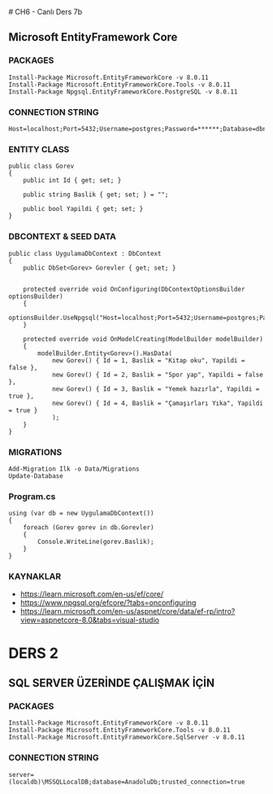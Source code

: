 ﻿﻿# CH6 - Canlı Ders 7b

## Microsoft EntityFramework Core

### PACKAGES
```
Install-Package Microsoft.EntityFrameworkCore -v 8.0.11
Install-Package Microsoft.EntityFrameworkCore.Tools -v 8.0.11
Install-Package Npgsql.EntityFrameworkCore.PostgreSQL -v 8.0.11
```

### CONNECTION STRING
```
Host=localhost;Port=5432;Username=postgres;Password=******;Database=dbname
```

### ENTITY CLASS
```
public class Gorev
{
    public int Id { get; set; }

    public string Baslik { get; set; } = "";

    public bool Yapildi { get; set; }
}
```

### DBCONTEXT & SEED DATA
```
public class UygulamaDbContext : DbContext
{
    public DbSet<Gorev> Gorevler { get; set; }


    protected override void OnConfiguring(DbContextOptionsBuilder optionsBuilder)
    {
        optionsBuilder.UseNpgsql("Host=localhost;Port=5432;Username=postgres;Password=******;Database=dbname");
    }

    protected override void OnModelCreating(ModelBuilder modelBuilder)
    {
        modelBuilder.Entity<Gorev>().HasData(
            new Gorev() { Id = 1, Baslik = "Kitap oku", Yapildi = false },
            new Gorev() { Id = 2, Baslik = "Spor yap", Yapildi = false },
            new Gorev() { Id = 3, Baslik = "Yemek hazırla", Yapildi = true },
            new Gorev() { Id = 4, Baslik = "Çamaşırları Yıka", Yapildi = true }
            );
    }
}
```

### MIGRATIONS
```
Add-Migration Ilk -o Data/Migrations
Update-Database
```

### Program.cs
```
using (var db = new UygulamaDbContext())
{
    foreach (Gorev gorev in db.Gorevler)
    {
        Console.WriteLine(gorev.Baslik);
    }
}
```

### KAYNAKLAR
- https://learn.microsoft.com/en-us/ef/core/ 
- https://www.npgsql.org/efcore/?tabs=onconfiguring
- https://learn.microsoft.com/en-us/aspnet/core/data/ef-rp/intro?view=aspnetcore-8.0&tabs=visual-studio

# DERS 2

## SQL SERVER ÜZERİNDE ÇALIŞMAK İÇİN

### PACKAGES
```
Install-Package Microsoft.EntityFrameworkCore -v 8.0.11
Install-Package Microsoft.EntityFrameworkCore.Tools -v 8.0.11
Install-Package Microsoft.EntityFrameworkCore.SqlServer -v 8.0.11
```

### CONNECTION STRING
```
server=(localdb)\MSSQLLocalDB;database=AnadoluDb;trusted_connection=true
```